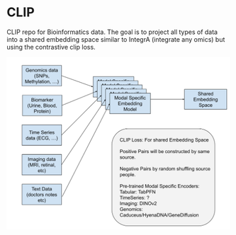 # CLIP
CLIP repo for Bioinformatics data. The goal is to project all types of data into a shared embedding space similar to IntegrA (integrate any omics) but using the contrastive clip loss.


![BioCLIP Schematic](figures/BioCLIP.svg)
